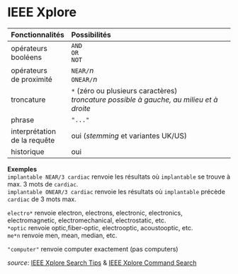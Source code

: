 # IEEE Xplore

| Fonctionnalités | Possibilités |
| :-------- | :---- |
| opérateurs<br/>booléens | `AND`<br/>`OR`<br/>`NOT` |
| opérateurs<br/>de proximité | `NEAR/`*n*<br/>`ONEAR/`*n* |
| troncature | `*` (zéro ou plusieurs caractères)<br/>*troncature possible à gauche, au milieu et à droite* |
| phrase | `"..."` |
| interprétation<br/>de la requête | oui (*stemming* et variantes UK/US) |
| historique | oui |

**Exemples**   
`implantable NEAR/3 cardiac` renvoie les résultats où `implantable` se trouve à max. 3 mots de `cardiac`.   
`implantable ONEAR/3 cardiac` renvoie les résultats où `implantable` précède `cardiac` de 3 mots max.   

`electro*` renvoie electron, electrons, electronic, electronics, electromagnetic, electromechanical, electrostatic, etc.   
`*optic` renvoie optic,fiber-optic, electrooptic, acoustooptic, etc.   
`me*n` renvoie men, mean, median, etc.   

`"computer"` renvoie computer exactement (pas computers)

*source*: [IEEE Xplore Search Tips](http://ieeexplore.ieee.org/Xplorehelp/#/searching-ieee-xplore/search-tips) & [IEEE Xplore Command Search](https://ieeexplore.ieee.org/Xplorehelp/#/searching-ieee-xplore/command-search)
